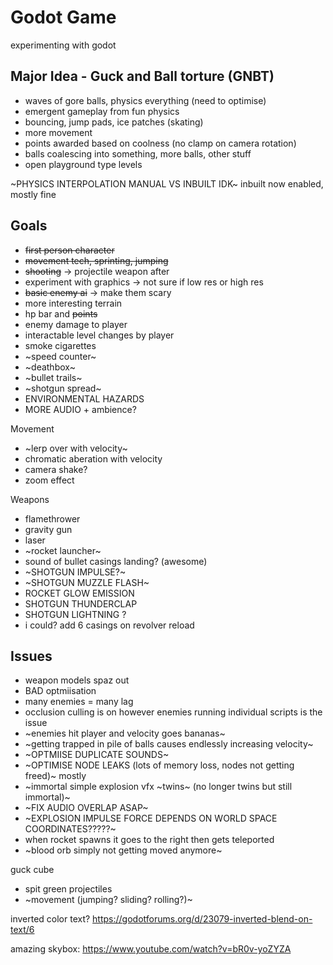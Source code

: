 # Godot Game
 experimenting with godot

## Major Idea - Guck and Ball torture (GNBT)
 - waves of gore balls, physics everything (need to optimise)
 - emergent gameplay from fun physics
 - bouncing, jump pads, ice patches (skating)
 - more movement
 - points awarded based on coolness (no clamp on camera rotation)
 - balls coalescing into something, more balls, other stuff
 - open playground type levels

~PHYSICS INTERPOLATION MANUAL VS INBUILT IDK~ inbuilt now enabled, mostly fine

## Goals 
 - ~~first person character~~
 - ~~movement tech, sprinting, jumping~~
 - ~~shooting~~ -> projectile weapon after
 - experiment with graphics -> not sure if low res or high res
 - ~~basic enemy ai~~ -> make them scary
 - more interesting terrain
 - hp bar and ~~points~~
 - enemy damage to player
 - interactable level changes by player
 - smoke cigarettes
 - ~speed counter~
 - ~deathbox~
 - ~bullet trails~
 - ~shotgun spread~
 - ENVIRONMENTAL HAZARDS
 - MORE AUDIO + ambience?

Movement
 - ~lerp over with velocity~
 - chromatic aberation with velocity
 - camera shake?
 - zoom effect

Weapons
 - flamethrower
 - gravity gun
 - laser
 - ~rocket launcher~
 - sound of bullet casings landing? (awesome)
 - ~SHOTGUN IMPULSE?~
 - ~SHOTGUN MUZZLE FLASH~
 - ROCKET GLOW EMISSION
 - SHOTGUN THUNDERCLAP
 - SHOTGUN LIGHTNING ?
 - i could? add 6 casings on revolver reload

## Issues
 - weapon models spaz out
 - BAD optmiisation
 - many enemies = many lag
 - occlusion culling is on however enemies running individual scripts is the issue
 - ~enemies hit player and velocity goes bananas~
 - ~getting trapped in pile of balls causes endlessly increasing velocity~
 - ~OPTMIISE DUPLICATE SOUNDS~ 
 - ~OPTIMISE NODE LEAKS (lots of memory loss, nodes not getting freed)~ mostly
 - ~immortal simple explosion vfx ~twins~ (no longer twins but still immortal)~
 - ~FIX AUDIO OVERLAP ASAP~ 
 - ~EXPLOSION IMPULSE FORCE DEPENDS ON WORLD SPACE COORDINATES?????~
 - when rocket spawns it goes to the right then gets teleported 
 - ~blood orb simply not getting moved anymore~

guck cube
 - spit green projectiles
 - ~movement (jumping? sliding? rolling?)~

inverted color text?
https://godotforums.org/d/23079-inverted-blend-on-text/6

amazing skybox: https://www.youtube.com/watch?v=bR0v-yoZYZA
